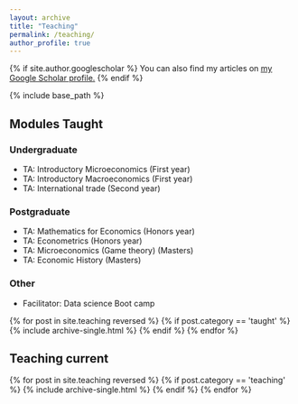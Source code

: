 ```yaml
---
layout: archive
title: "Teaching"
permalink: /teaching/
author_profile: true
---
```




{% if site.author.googlescholar %}
  You can also find my articles on <u><a href="{{site.author.googlescholar}}">my Google Scholar profile</a>.</u>
{% endif %}

{% include base_path %}

## Modules Taught

### Undergraduate
- TA: Introductory Microeconomics (First year)
- TA: Introductory Macroeconomics (First year)
- TA: International trade (Second year)

### Postgraduate
- TA: Mathematics for Economics (Honors year)
- TA: Econometrics (Honors year)
- TA: Microeconomics (Game theory) (Masters)
- TA: Economic History (Masters)

### Other
- Facilitator: Data science Boot camp

{% for post in site.teaching reversed %}
  {% if post.category == 'taught' %}
      {% include archive-single.html %}
  {% endif %}
{% endfor %}


## Teaching current
{% for post in site.teaching reversed %}
  {% if post.category == 'teaching' %}
      {% include archive-single.html %}
  {% endif %}
{% endfor %}
